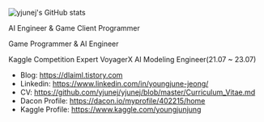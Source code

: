 ![yjunej's GitHub stats](https://github-readme-stats-woad-ten-71.vercel.app/api?username=yjunej&show_icons=true&show_private=true&theme=dracula)

AI Engineer & Game Client Programmer

Game Programmer & AI Engineer

Kaggle Competition Expert
VoyagerX AI Modeling Engineer(21.07 ~ 23.07)




* Blog: https://dlaiml.tistory.com
* Linkedin: https://www.linkedin.com/in/youngjune-jeong/
* CV: https://github.com/yjunej/yjunej/blob/master/Curriculum_Vitae.md
* Dacon Profile: https://dacon.io/myprofile/402215/home
* Kaggle Profile: https://www.kaggle.com/youngjunjung
